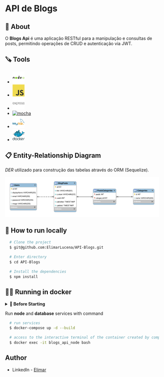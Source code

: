 # API de Blogs

## 📗 About

O **Blogs Api** é uma aplicação RESTful para a manipulação e consultas de posts, permitindo operações de CRUD e autenticação via JWT.

## 🪚 Tools

- <a href="https://nodejs.org" target="_blank" rel="noreferrer"> 
    <img src="https://raw.githubusercontent.com/devicons/devicon/master/icons/nodejs/nodejs-original-wordmark.svg" alt="nodejs" width="40" height="40"/>     </a> 
- <a href="https://developer.mozilla.org/en-US/docs/Web/JavaScript" target="_blank" rel="noreferrer"> 
   <img src="https://raw.githubusercontent.com/devicons/devicon/master/icons/javascript/javascript-original.svg" alt="javascript" width="40" height="40"/>   </a>
- <a href="https://expressjs.com" target="_blank" rel="noreferrer"> 
   <img src="https://raw.githubusercontent.com/devicons/devicon/master/icons/express/express-original-wordmark.svg" alt="express" width="40" height="40"/>   </a> 
- <a href="https://mochajs.org" target="_blank" rel="noreferrer"> 
    <img src="https://www.vectorlogo.zone/logos/mochajs/mochajs-icon.svg" alt="mocha" width="40" height="40"/> 
  </a> 
- <a href="https://www.mysql.com/" target="_blank" rel="noreferrer"> 
    <img src="https://raw.githubusercontent.com/devicons/devicon/master/icons/mysql/mysql-original-wordmark.svg" alt="mysql" width="40" height="40"/> 
  </a> 
- <a href="https://www.docker.com/" target="_blank" rel="noreferrer"> 
  <img src="https://raw.githubusercontent.com/devicons/devicon/master/icons/docker/docker-original-wordmark.svg" alt="docker" width="40" height="40"/>       </a>

## 📋 Entity-Relationship Diagram

*DER* utilizado para construção das tabelas através do ORM (Sequelize).

![DER](./public/der.png)

## 🚀 How to run locally

```bash
  # Clone the project
  $ git@github.com:ElimarLucena/API-Blogs.git
```
```bash
  # Enter directory
  $ cd API-Blogs
```
```bash
  # Install the dependencies
  $ npm install
```
## 🏃‍♀️ Running in docker
<details>
    <summary><strong>🐋 Before Starting</strong></summary>
    
  -  você vai precisar ter instalado em sus máquina o **docker** e **docker-compose**.
    
  -  Lembre-se de parar o **mysql** se estiver usando localmente na porta padrão (3306).
    
  - Instale as dependências com **npm install**. (Instale dentro do container)
  
  - O git dentro do container não vem configurado com suas credenciais. Ou faça os commits fora do container, ou configure as suas credenciais do git dentro do container.
</details>

Run **node** and **database** services with command
```bash
  # run services
  $ docker-compose up -d --build
```
```bash
  # access to the interactive terminal of the container created by compose
  $ docker exec -it blogs_api_node bash
```

## Author
- LinkedIn - [Elimar](https://www.linkedin.com/in/elimar-lucena-de-oliveira/)
